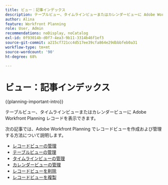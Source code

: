 ```yaml
---
title: ビュー：記事インデックス
description: テーブルビュー、タイムラインビューまたはカレンダービューに Adobe Workfront Planning レコードを表示できます。この記事には、ビューの作成、既存のビューの編集または削除の方法を説明する記事へのリンクが含まれています。
author: Alina
feature: Workfront Planning
role: User, Admin
recommendations: noDisplay, noCatalog
exl-id: 0f93014b-d0f7-4ea3-9b11-3314b46f1ef3
source-git-commit: a215cf721cc4d517ee39cfa864e29dbbbfeb0a31
workflow-type: tm+mt
source-wordcount: '90'
ht-degree: 68%

---
```



# ビュー：記事インデックス

{{planning-important-intro}}

テーブルビュー、タイムラインビューまたはカレンダービューに Adobe Workfront Planning レコードを表示できます。

次の記事では、Adobe Workfront Planning でレコードビューを作成および管理する方法について説明します。

* [レコードビューの管理](/help/quicksilver/planning/views/manage-record-views.md)
* [テーブルビューの管理](/help/quicksilver/planning/views/manage-the-table-view.md)
* [タイムラインビューの管理](/help/quicksilver/planning/views/manage-the-timeline-view.md)
* [カレンダービューの管理](/help/quicksilver/planning/views/manage-the-calendar-view.md)
* [レコードビューを削除](/help/quicksilver/planning/views/delete-record-views.md)
* [レコードビューを複製](/help/quicksilver/planning/views/duplicate-record-views.md)